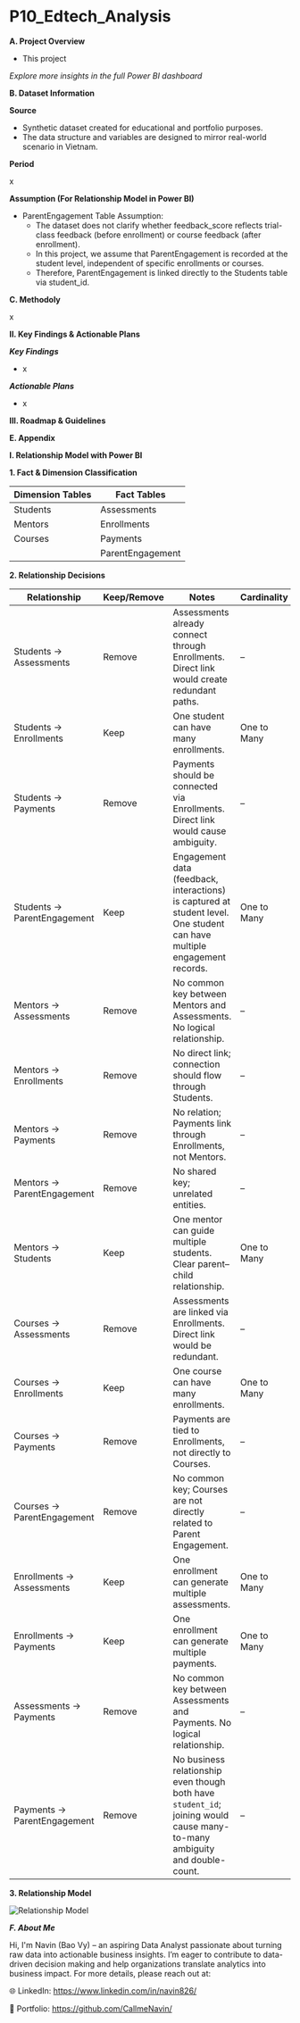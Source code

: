 # P10_Edtech_Analysis

**A. Project Overview**

- This project 

_Explore more insights in the full Power BI dashboard_

**B. Dataset Information**

**Source**

- Synthetic dataset created for educational and portfolio purposes.
- The data structure and variables are designed to mirror real-world scenario in Vietnam.

**Period**

x

**Assumption (For Relationship Model in Power BI)**
- ParentEngagement Table Assumption:
  + The dataset does not clarify whether feedback_score reflects trial-class feedback (before enrollment) or course feedback (after enrollment).
  + In this project, we assume that ParentEngagement is recorded at the student level, independent of specific enrollments or courses.
  + Therefore, ParentEngagement is linked directly to the Students table via student_id.

**C. Methodoly**

x

**II. Key Findings & Actionable Plans**

_**Key Findings**_

- x

_**Actionable Plans**_

- x

**III. Roadmap & Guidelines** 



**E. Appendix**

**I. Relationship Model with Power BI**

**1. Fact & Dimension Classification**

| Dimension Tables | Fact Tables      |
| ---------------- | ---------------- |
| Students         | Assessments      |
| Mentors          | Enrollments      |
| Courses          | Payments         |
|                  | ParentEngagement |

**2. Relationship Decisions**

| Relationship                | Keep/Remove | Notes                                                                                                                     | Cardinality |
| --------------------------- | ----------- | ------------------------------------------------------------------------------------------------------------------------- | ----------- |
| Students → Assessments      | Remove      | Assessments already connect through Enrollments. Direct link would create redundant paths.                                | –           |
| Students → Enrollments      | Keep        | One student can have many enrollments.                                                                                    | One to Many |
| Students → Payments         | Remove      | Payments should be connected via Enrollments. Direct link would cause ambiguity.                                          | –           |
| Students → ParentEngagement | Keep        | Engagement data (feedback, interactions) is captured at student level. One student can have multiple engagement records.  | One to Many |
| Mentors → Assessments       | Remove      | No common key between Mentors and Assessments. No logical relationship.                                                   | –           |
| Mentors → Enrollments       | Remove      | No direct link; connection should flow through Students.                                                                  | –           |
| Mentors → Payments          | Remove      | No relation; Payments link through Enrollments, not Mentors.                                                              | –           |
| Mentors → ParentEngagement  | Remove      | No shared key; unrelated entities.                                                                                        | –           |
| Mentors → Students          | Keep        | One mentor can guide multiple students. Clear parent–child relationship.                                                  | One to Many |
| Courses → Assessments       | Remove      | Assessments are linked via Enrollments. Direct link would be redundant.                                                   | –           |
| Courses → Enrollments       | Keep        | One course can have many enrollments.                                                                                     | One to Many |
| Courses → Payments          | Remove      | Payments are tied to Enrollments, not directly to Courses.                                                                | –           |
| Courses → ParentEngagement  | Remove      | No common key; Courses are not directly related to Parent Engagement.                                                     | –           |
| Enrollments → Assessments   | Keep        | One enrollment can generate multiple assessments.                                                                         | One to Many |
| Enrollments → Payments      | Keep        | One enrollment can generate multiple payments.                                                                            | One to Many |
| Assessments → Payments      | Remove      | No common key between Assessments and Payments. No logical relationship.                                                  | –           |
| Payments → ParentEngagement | Remove      | No business relationship even though both have `student_id`; joining would cause many-to-many ambiguity and double-count. | –           |

**3. Relationship Model**

![Relationship Model](https://github.com/CallmeNavin/P10_Edtech_Analysis/blob/main/Version%201/Visualization/Relationship%20Model%20w%20PowerBI.png)

_**F. About Me**_

Hi, I'm Navin (Bao Vy) – an aspiring Data Analyst passionate about turning raw data into actionable business insights.
I’m eager to contribute to data-driven decision making and help organizations translate analytics into business impact.
For more details, please reach out at:

🌐 LinkedIn: https://www.linkedin.com/in/navin826/

📂 Portfolio: https://github.com/CallmeNavin/
